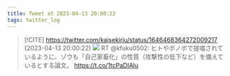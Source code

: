 ```yaml
---
title: Tweet at 2023-04-13 20:00:22
tags: twitter_log
---
```


> [!CITE] https://twitter.com/kaisekiriu/status/1646468364272009217 (2023-04-13 20:00:22)
> ![](https://twitter.com/kaisekiriu/status/1646468364272009217)
> RT @kfuku0502: ヒトやボノボで提唱されているように、ゾウも「自己家畜化」の性質（攻撃性の低下など）を備えているとする論文。
> https://t.co/1tcPaDIAIu
